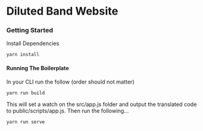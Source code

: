 # Diluted Band Website

### Getting Started

Install Dependencies

```
yarn install
```

#### Running The Boilerplate

In your CLI run the follow (order should not matter)

```
yarn run build
```

This will set a watch on the src/app.js folder and output the translated code to public/scripts/app.js. Then run the following...

```
yarn run serve
```
